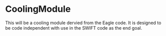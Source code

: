 # CoolingModule
This will be a cooling module dervied from the Eagle code. It is designed to be code independent with use in the SWIFT code as the end goal.
